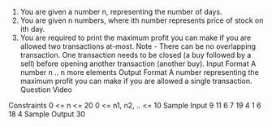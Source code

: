 1. You are given a number n, representing the number of days.
2. You are given n numbers, where ith number represents price of stock on ith day.
3. You are required to print the maximum profit you can make if you are allowed two transactions at-most.
   Note - There can be no overlapping transaction. One transaction needs to be closed (a buy followed by a sell) before opening another transaction (another buy).
   Input Format
   A number n
   .. n more elements
   Output Format
   A number representing the maximum profit you can make if you are allowed a single transaction.
   Question Video

Constraints
0 <= n <= 20
0 <= n1, n2, .. <= 10
Sample Input
9
11
6
7
19
4
1
6
18
4
Sample Output
30
